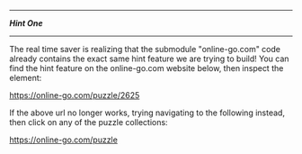 *******************
***Hint One***
*******************

The real time saver is realizing that the submodule "online-go.com" code already contains the exact same hint feature we are trying to build!  You can find the hint feature on the online-go.com website below, then inspect the element:

https://online-go.com/puzzle/2625

If the above url no longer works, trying navigating to the following instead, then click on any of the puzzle collections:

https://online-go.com/puzzle


